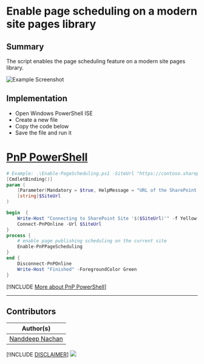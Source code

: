 

# Enable page scheduling on a modern site pages library

## Summary

The script enables the page scheduling feature on a modern site pages library.

![Example Screenshot](assets/preview.png)

## Implementation

- Open Windows PowerShell ISE
- Create a new file
- Copy the code below
- Save the file and run it

# [PnP PowerShell](#tab/pnpps)

```powershell
# Example: .\Enable-PageScheduling.ps1 -SiteUrl "https://contoso.sharepoint.com"
[CmdletBinding()]
param (
    [Parameter(Mandatory = $true, HelpMessage = "URL of the SharePoint site, e.g.https://contoso.sharepoint.com")]
    [string]$SiteUrl
)

begin  {
    Write-Host "Connecting to SharePoint Site '$($SiteUrl)'" -f Yellow
    Connect-PnPOnline -Url $SiteUrl
}
process {
    # enable page publishing scheduling on the current site
    Enable-PnPPageScheduling
}
end {
    Disconnect-PnPOnline
    Write-Host "Finished" -ForegroundColor Green
}
```
[!INCLUDE [More about PnP PowerShell](../../docfx/includes/MORE-PNPPS.md)]

***

## Contributors

| Author(s) |
|-----------|
| [Nanddeep Nachan](https://github.com/nanddeepn) |

[!INCLUDE [DISCLAIMER](../../docfx/includes/DISCLAIMER.md)]
<img src="https://m365-visitor-stats.azurewebsites.net/script-samples/scripts/spo-enable-page-scheduling" aria-hidden="true" />
